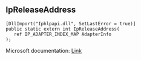 ## IpReleaseAddress

```
[DllImport("Iphlpapi.dll", SetLastError = true)]
public static extern int IpReleaseAddress(
   ref IP_ADAPTER_INDEX_MAP AdapterInfo
);
```

Microsoft documentation: [Link](https://docs.microsoft.com/en-us/windows/win32/api/iphlpapi/nf-iphlpapi-ipreleaseaddress)
